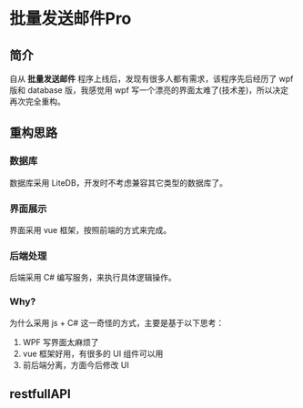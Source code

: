 # 批量发送邮件Pro

## 简介

自从 **批量发送邮件** 程序上线后，发现有很多人都有需求，该程序先后经历了 wpf 版和 database 版，我感觉用 wpf 写一个漂亮的界面太难了(技术差)，所以决定再次完全重构。

## 重构思路

### 数据库

数据库采用 LiteDB，开发时不考虑兼容其它类型的数据库了。

### 界面展示

界面采用 vue 框架，按照前端的方式来完成。

### 后端处理

后端采用 C# 编写服务，来执行具体逻辑操作。

### Why?

为什么采用 js + C# 这一奇怪的方式，主要是基于以下思考：

1. WPF 写界面太麻烦了
2. vue 框架好用，有很多的 UI 组件可以用
3. 前后端分离，方面今后修改 UI

## restfullAPI

